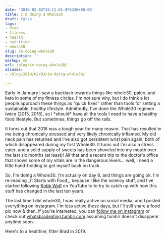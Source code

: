 ```yaml
---
date: '2019-02-03T18:11:01.976320+00:00'
title: I'm doing a Whole30
draft: false
tags:
- diet
- fitness
- health
- nutrition
- whole30
slug: im-doing-whole30
description: ''
markup: md
url: /blog/im-doing-whole30/
aliases:
- /blog/2019/02/03/im-doing-whole30/

---
```


Early in January I saw a backlash towards things like whole30, paleo, and keto in some of my fitness circles. I'm not sure why, but I do think a lot people approach these things as "quick fixes" rather than tools for setting a sustainable, healthy lifestyle. Admittedly, I've done the Whole30 regimen twice (2015, 2016), so I \*should\* have all the tools I need to have a healthy food lifestyle. But sometimes, things go off the rails.

It turns out that 2018 was a tough year for many reason. That has resulted in me being chronically stressed and very likely chronically inflamed. My old neck pain has returned and I've also got persistent wrist pain again; both of which disappeared during my first Whole30. It turns out I'm also a stress eater, and a solid supply of sweets has been shoveled into my mouth over the last six months (at least)! All that and a recent trip to the doctor's office that shows some of my vitals are in the dangerous levels... well, I need a little hand-holding to get myself back on track.

So, I'm doing a Whole30. I'm actually on day 8, and things are going ok. I'm re-reading \_It Starts with Food\_, because I like the sciency stuff, and I've started following [Robb Wolf](https://robbwolf.com/) on YouTube to to try to catch up with how this stuff has changed in the last ten years.

The last time I did whole30, I was really active on social media, and I posted everything on instagram. I'm less active these days, but I'll still share a food pic now & then. If you're interested, you can [follow me on instagram](https://www.instagram.com/bkmontgomery/) or check out [whatsbradeating.tumblr.com](https://whatsbradeating.tumblr.com/) assuming tumblr doesn't disappear anytime soon.

Here's to a healthier, fitter Brad in 2019.